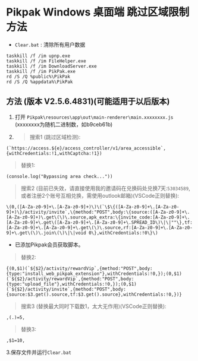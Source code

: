 # Pikpak Windows 桌面端 跳过区域限制方法

* `Clear.bat` : 清除所有用户数据

```text
taskkill /f /im upnp.exe
taskkill /f /im FileHelper.exe
taskkill /f /im DownloadServer.exe
taskkill /f /im PikPak.exe
rd /S /Q %public%\PikPak
rd /S /Q %appdata%\PikPak
```

## 方法 (版本 V2.5.6.4831)(可能适用于以后版本)

1. 打开 `Pikpak\resources\app\out\main-renderer\main.xxxxxxxx.js` (xxxxxxxx为随机二进制数，如b9ceb61b)
2. > 搜索1 (跳过区域检测):

```text
(`https://access.${e}/access_controller/v1/area_accessible`,{withCredentials:!1,withCaptcha:!1})
```

> 替换1:

```text
(console.log("Bypassing area check..."))
```

> 搜索2 (目前已失效，请直接使用我的邀请码在兑换码处兑换7天:`53034589`,或者注册2个账号互相兑换，需使用outlook邮箱)(VSCode正则替换):

```text
\(0,([A-Za-z0-9]+\.[A-Za-z0-9]+)\)\(`\$\{([A-Za-z0-9]+\.[A-Za-z0-9]+)\}/activity/invite`,\{method:"POST",body:\{source:([A-Za-z0-9]+\.[A-Za-z0-9]+)\.get\(\)\.source,apk_extra:\{invite_code:[A-Za-z0-9]+\.[A-Za-z0-9]+\.get\([A-Za-z0-9]+\.[A-Za-z0-9]+\.SPREAD_ID\)\|\|""\},tf:[A-Za-z0-9]+\.[A-Za-z0-9]+\.get\(\)\.source,rf:[A-Za-z0-9]+\.[A-Za-z0-9]+\.get\(\)\.join\(\)\|\|void 0\},withCredentials:!0\}\)
```

* 已添加Pikpak会员获取脚本。

> 替换2:

```text
{(0,$1)(`${$2}/activity/rewardVip`,{method:"POST",body:{type:"install_web_pikpak_extension"},withCredentials:!0,});(0,$1)(`${$2}/activity/rewardVip`,{method:"POST",body:{type:"upload_file"},withCredentials:!0,});(0,$1)(`${$2}/activity/invite`,{method:"POST",body:{source:$3.get().source,tf:$3.get().source},withCredentials:!0,})}
```

> 搜索3 (替换最大同时下载数1，太大无作用)(VSCode正则替换):

```text
,(.)=5,
```

> 替换3:

```text
,$1=10,
```

3.保存文件并运行`Clear.bat`
